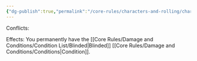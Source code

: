 ```yaml
---
{"dg-publish":true,"permalink":"/core-rules/characters-and-rolling/character-sheet/skills-and-flaws/flaw-list/rank-5/blind/"}
---
```


Conflicts:

Effects:
You permanently have the [[Core Rules/Damage and Conditions/Condition List/Blinded\|Blinded]] [[Core Rules/Damage and Conditions/Conditions\|Condition]].
